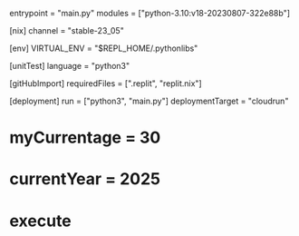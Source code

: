 entrypoint = "main.py"
modules = ["python-3.10:v18-20230807-322e88b"]

[nix]
channel = "stable-23_05"

[env]
VIRTUAL_ENV = "$REPL_HOME/.pythonlibs"

[unitTest]
language = "python3"

[gitHubImport]
requiredFiles = [".replit", "replit.nix"]

[deployment]
run = ["python3", "main.py"]
deploymentTarget = "cloudrun"
# myCurrentage = 30
# currentYear = 2025
# execute
